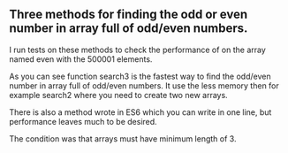 ## Three methods for finding the odd or even number in array full of odd/even numbers.

I run tests on these methods to check the performance of on the array named even with the 500001 elements.

As you can see function search3 is the fastest way to find the odd/even number in array full of odd/even numbers. It use the less memory then for example search2 where you need to create two new arrays.

There is also a method wrote in ES6 which you can write in one line, but performance leaves much to be desired.

The condition was that arrays must have minimum length of 3. 

